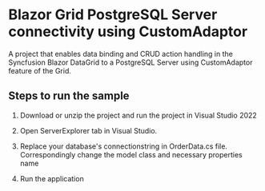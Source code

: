 # Blazor Grid PostgreSQL Server connectivity using CustomAdaptor

A project that enables data binding and CRUD action handling in the Syncfusion Blazor DataGrid to a PostgreSQL Server using CustomAdaptor feature of the Grid.

## Steps to run the sample

1. Download or unzip the project and run the project in Visual Studio 2022

2. Open ServerExplorer tab in Visual Studio.

3. Replace your database's connectionstring in OrderData.cs file. Correspondingly change the model class and necessary properties name

4. Run the application
